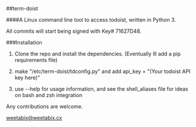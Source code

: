 ##term-doist

####A Linux command line tool to access todoist, written in Python 3.

All commits will start being signed with Key# 71627D48.


###Installation

1. Clone the repo and install the dependencies. (Eventually Ill add a pip requirements file)

2. make "/etc/term-doist/tdconfig.py" and add api_key = "(Your todoist API key here)"

3. use --help for usage information, and see the shell_aliases file for ideas on bash and zsh integration

Any contributions are welcome.

weetabix@weetabix.cx
